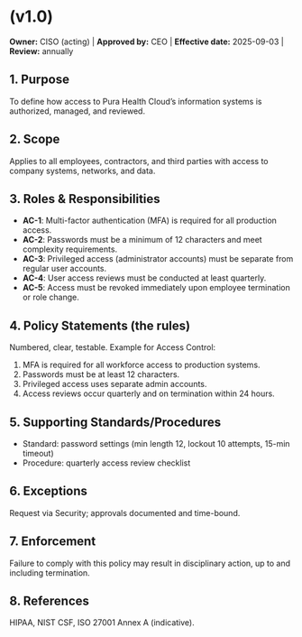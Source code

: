 # <Policy Name> (v1.0)
**Owner:** CISO (acting) | **Approved by:** CEO | **Effective date:** 2025-09-03 | **Review:** annually

## 1. Purpose
To define how access to Pura Health Cloud’s information systems is authorized, managed, and reviewed.

## 2. Scope
Applies to all employees, contractors, and third parties with access to company systems, networks, and data.

## 3. Roles & Responsibilities
- **AC-1**: Multi-factor authentication (MFA) is required for all production access.  
- **AC-2**: Passwords must be a minimum of 12 characters and meet complexity requirements.  
- **AC-3**: Privileged access (administrator accounts) must be separate from regular user accounts.  
- **AC-4**: User access reviews must be conducted at least quarterly.  
- **AC-5**: Access must be revoked immediately upon employee termination or role change.  

## 4. Policy Statements (the rules)
Numbered, clear, testable. Example for Access Control:
1. MFA is required for all workforce access to production systems.
2. Passwords must be at least 12 characters.
3. Privileged access uses separate admin accounts.
4. Access reviews occur quarterly and on termination within 24 hours.

## 5. Supporting Standards/Procedures
- Standard: password settings (min length 12, lockout 10 attempts, 15-min timeout)
- Procedure: quarterly access review checklist

## 6. Exceptions
Request via Security; approvals documented and time-bound.

## 7. Enforcement
Failure to comply with this policy may result in disciplinary action, up to and including termination.

## 8. References
HIPAA, NIST CSF, ISO 27001 Annex A (indicative).
